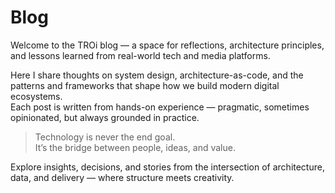 # Blog

Welcome to the TROi blog — a space for reflections, architecture principles, and lessons learned from real-world tech and media platforms.

Here I share thoughts on system design, architecture-as-code, and the patterns and frameworks that shape how we build modern digital ecosystems.  
Each post is written from hands-on experience — pragmatic, sometimes opinionated, but always grounded in practice.

> Technology is never the end goal.  
> It’s the bridge between people, ideas, and value.

Explore insights, decisions, and stories from the intersection of architecture, data, and delivery — where structure meets creativity.